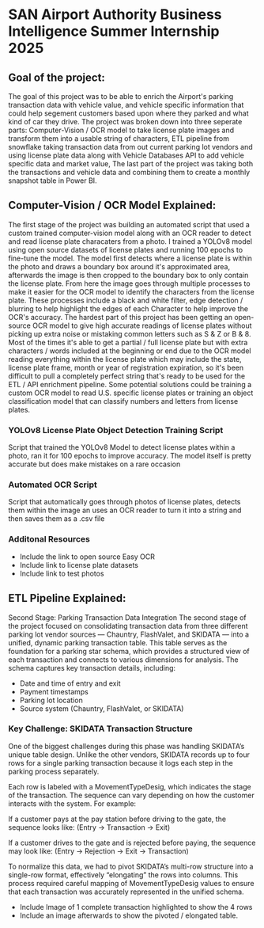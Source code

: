 # SAN Airport Authority Business Intelligence Summer Internship 2025

## Goal of the project:
The goal of this project was to be able to enrich the Airport's parking transaction data with vehicle value, and vehicle specific information that could help segement customers based upon where they parked and what kind of car they drive. The project was broken down into three seperate parts: Computer-Vision / OCR model to take license plate images and transform them into a usable string of characters, ETL pipeline from snowflake taking transaction data from out current parking lot vendors and using license plate data along with Vehicle Databases API to add vehicle specific data and market value, The last part of the project was taking both the transactions and vehicle data and combining them to create a monthly snapshot table in Power BI. 

## Computer-Vision / OCR Model Explained:
The first stage of the project was building an automated script that used a custom trained computer-vision model along with an OCR reader to detect and read license plate characaters from a photo. I trained a YOLOv8 model using open source datasets of license plates and running 100 epochs to fine-tune the model. The model first detects where a license plate is within the photo and draws a boundary box around it's approximated area, afterwards the image is then cropped to the boundary box to only contain the license plate. From here the image goes through multiple processes to make it easier for the OCR model to identify the characters from the license plate. These processes include a black and white filter, edge detection / blurring to help highlight the edges of each Character to help improve the OCR's accuracy. The hardest part of this project has been getting an open-source OCR model to give high accurate readings of license plates without picking up extra noise or mistaking common letters such as S & Z or B & 8. Most of the times it's able to get a partial / full license plate but with extra characters / words included at the beginning or end due to the OCR model reading everything within the license plate which may include the state, license plate frame, month or year of registration expiration, so it's been difficult to pull a completely perfect string that's ready to be used for the ETL / API enrichment pipeline. Some potential solutions could be training a custom OCR model to read U.S. specific license plates or training an object classification model that can classify numbers and letters from license plates.   


### YOLOv8 License Plate Object Detection Training Script
Script that trained the YOLOv8 Model to detect license plates within a photo, ran it for 100 epochs to improve accuracy. The model itself is pretty accurate but does make mistakes on a rare occasion

### Automated OCR Script
Script that automatically goes through photos of license plates, detects them within the image an uses an OCR reader to turn it into a string and then saves them as a .csv file 

### Additonal Resources
- Include the link to open source Easy OCR
- Include link to license plate datasets
- Include link to test photos

## ETL Pipeline Explained:
Second Stage: Parking Transaction Data Integration
The second stage of the project focused on consolidating transaction data from three different parking lot vendor sources — Chauntry, FlashValet, and SKIDATA — into a unified, dynamic parking transaction table. This table serves as the foundation for a parking star schema, which provides a structured view of each transaction and connects to various dimensions for analysis.
The schema captures key transaction details, including:
- Date and time of entry and exit
- Payment timestamps
- Parking lot location
- Source system (Chauntry, FlashValet, or SKIDATA)

### Key Challenge: SKIDATA Transaction Structure
One of the biggest challenges during this phase was handling SKIDATA’s unique table design. Unlike the other vendors, SKIDATA records up to four rows for a single parking transaction because it logs each step in the parking process separately.

Each row is labeled with a MovementTypeDesig, which indicates the stage of the transaction. The sequence can vary depending on how the customer interacts with the system. For example:

If a customer pays at the pay station before driving to the gate, the sequence looks like:
(Entry → Transaction → Exit)

If a customer drives to the gate and is rejected before paying, the sequence may look like:
(Entry → Rejection → Exit → Transaction)

To normalize this data, we had to pivot SKIDATA’s multi-row structure into a single-row format, effectively “elongating” the rows into columns. This process required careful mapping of MovementTypeDesig values to ensure that each transaction was accurately represented in the unified schema.




- Include Image of 1 complete transaction highlighted to show the 4 rows
- Include an image afterwards to show the pivoted / elongated table.
